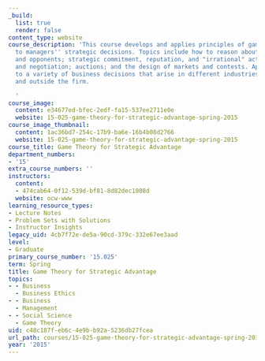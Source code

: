 ```yaml
---
_build:
  list: true
  render: false
content_type: website
course_description: 'This course develops and applies principles of game theory relevant
  to managers'' strategic decisions. Topics include how to reason about strategies
  and opponents; strategic commitment, reputation, and "irrational" actions; brinkmanship
  and negotiation; auctions; and the design of markets and contests. Applications
  to a variety of business decisions that arise in different industries, both within
  and outside the firm.

  '
course_image:
  content: e34677ed-bfec-2edf-fa15-537ee2711e0e
  website: 15-025-game-theory-for-strategic-advantage-spring-2015
course_image_thumbnail:
  content: 1ac36bd7-254c-17b9-ba6e-16b4b08d2766
  website: 15-025-game-theory-for-strategic-advantage-spring-2015
course_title: Game Theory for Strategic Advantage
department_numbers:
- '15'
extra_course_numbers: ''
instructors:
  content:
  - 474cab64-0f12-539d-bf81-8d82dec1008d
  website: ocw-www
learning_resource_types:
- Lecture Notes
- Problem Sets with Solutions
- Instructor Insights
legacy_uid: 4cb7f72e-de5a-90cd-379c-332e67ee3aad
level:
- Graduate
primary_course_number: '15.025'
term: Spring
title: Game Theory for Strategic Advantage
topics:
- - Business
  - Business Ethics
- - Business
  - Management
- - Social Science
  - Game Theory
uid: c48c187f-eb6c-4e9b-b92a-5236db27fcea
url_path: courses/15-025-game-theory-for-strategic-advantage-spring-2015
year: '2015'
---
```

